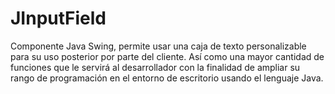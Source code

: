 # JInputField
Componente Java Swing, permite usar una caja de texto personalizable para su uso posterior por parte del cliente. Así como una mayor cantidad de funciones que le servirá al desarrollador con la finalidad de ampliar su rango de programación en el entorno de escritorio usando el lenguaje Java.

